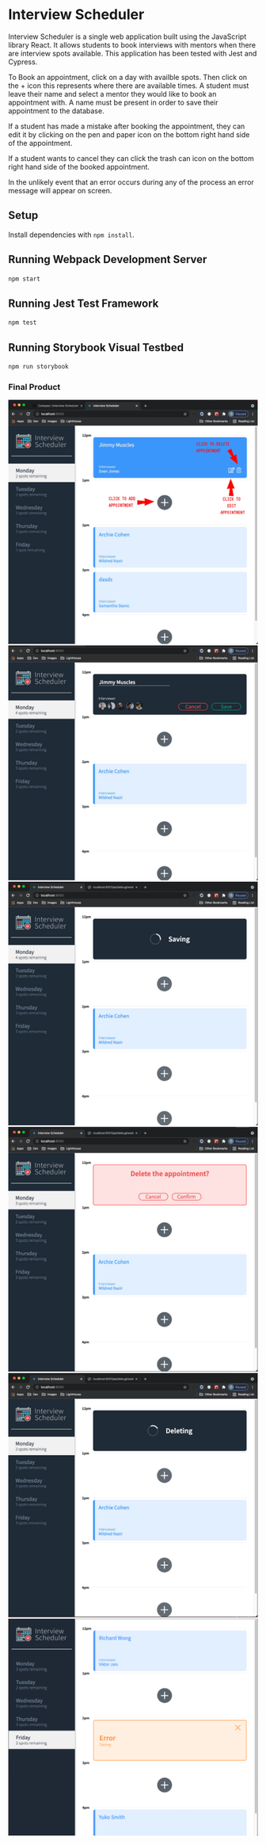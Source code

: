 # Interview Scheduler
Interview Scheduler is a single web application built using the JavaScript library React. It allows students to book interviews with mentors when there are interview spots available. This application has been tested with Jest and Cypress. 

To Book an appointment, click on a day with availble spots. Then click on the + icon this represents where there are available times. 
A student must leave their name and select a mentor they would like to book an appointment with. A name must be present in order to save their appointment to the database.  

If a student has made a mistake after booking the appointment, they can edit it by clicking on the pen and paper icon on the bottom right hand side of the appointment. 

If a student wants to cancel they can click the trash can icon on the bottom right hand side of the booked appointment. 

In the unlikely event that an error occurs during any of the process an error message will appear on screen. 

## Setup

Install dependencies with `npm install`.

## Running Webpack Development Server

```sh
npm start
```

## Running Jest Test Framework

```sh
npm test
```

## Running Storybook Visual Testbed

```sh
npm run storybook
```
### Final Product

!["How to use"](public/images/githubreadmePhotos/HowToUse.jpg)
!["Making Appointment"](public/images/githubreadmePhotos/MakingAPT.jpg)
!["Saving Appointment"](public/images/githubreadmePhotos/Saving.jpg)
!["Confirmation to delete"](public/images/githubreadmePhotos/DoYouDelete.jpg)
!["Deleting"](public/images/githubreadmePhotos/Deleting.jpg)
!["Error"](public/images/githubreadmePhotos/Error.png)

